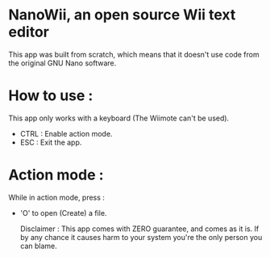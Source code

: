 # NanoWii, an open source Wii text editor

This app was built from scratch, which means that it doesn't use code from the original GNU Nano software.

# How to use :

This app only works with a keyboard (The Wiimote can't be used).

- CTRL : Enable action mode.
- ESC : Exit the app.

# Action mode :

While in action mode, press :

- 'O' to open (Create) a file.



    Disclaimer : This app comes with ZERO guarantee, and comes as it is. If by any chance it causes harm to your system you're the only person you can blame.
